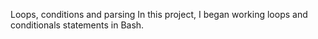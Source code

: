 Loops, conditions and parsing
In this project, I began working loops and conditionals statements in Bash.
